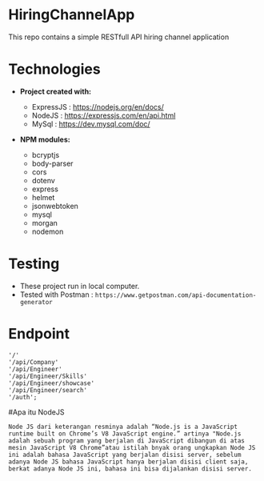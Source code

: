 # HiringChannelApp
This repo contains a simple RESTfull API hiring channel application
# Technologies

* **Project created with:**
	* ExpressJS : https://nodejs.org/en/docs/
	* NodeJS : https://expressjs.com/en/api.html
  * MySql : https://dev.mysql.com/doc/

* **NPM modules:**
	* bcryptjs
	* body-parser
	* cors
	* dotenv
	* express
	* helmet
	* jsonwebtoken
	* mysql
	* morgan
	* nodemon

# Testing
 - These project run in local computer. 
 - Tested with Postman : `https://www.getpostman.com/api-documentation-generator`
 # Endpoint
 ```
 '/'
 '/api/Company'
 '/api/Engineer'
 '/api/Engineer/Skills'
 '/api/Engineer/showcase'
 '/api/Engineer/search'
 '/auth';
 ```
 
 #Apa itu NodeJS
 ```
Node JS dari keterangan resminya adalah “Node.js is a JavaScript runtime built on Chrome’s V8 JavaScript engine.” artinya "Node.js adalah sebuah program yang berjalan di JavaScript dibangun di atas mesin JavaScript V8 Chrome”atau istilah bnyak orang ungkapkan Node JS ini adalah bahasa JavaScript yang berjalan disisi server, sebelum adanya Node JS bahasa JavaScript hanya berjalan disisi client saja, berkat adanya Node JS ini, bahasa ini bisa dijalankan disisi server.
 ```

